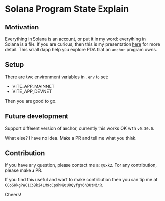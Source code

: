 # Solana Program State Explain

## Motivation

Everything in Solana is an account, or put it in my word: everything in Solana is a file. If you are curious, then this is my presentation [here](https://docs.google.com/presentation/d/1Fk5Uta5uraNlo3CR7M2KVWWiGN7w0X5hCwJJPtrYXtc/) for more detail. This small dapp help you explore PDA that an `anchor` program owns.

## Setup

There are two environment variables in `.env` to set:

- VITE_APP_MAINNET
- VITE_APP_DEVNET

Then you are good to go.

## Future development

Support different version of anchor, currently this works OK with `v0.30.0`.

What else? I have no idea. Make a PR and tell me what you think.

## Contribution

If you have any question, please contact me at `@0xk2`. For any contribution, please make a PR.

If you find this useful and want to make contribution then you can tip me at `CCoSKkgPWC1CSBki4LM9cCp9hM9zURQyfgY6h3UtNitR`.

Cheers!
